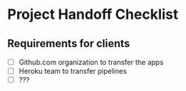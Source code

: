 # Project Handoff Checklist


## Requirements for clients

- [ ] Github.com organization to transfer the apps
- [ ] Heroku team to transfer pipelines
- [ ] ???
